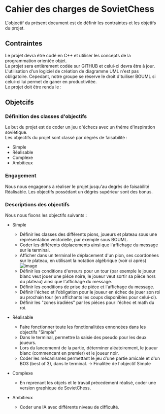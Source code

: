 # Cahier des charges de SovietChess

L'objectif du présent document est de définir les contraintes et les objetifs du projet.

## Contraintes 
Le projet devra être codé en C++ et utiliser les concepts de la programmation orientée objet.  
Le projet sera entièrement codée sur GITHUB et celui-ci devra être à jour.  
L'utilisation d'un logiciel de création de diagramme UML n'est pas obligatoire. Cepedant, notre groupe se réserve le droit d'tuiliser BOUML si celui-ci lui permet de ganer en productivitée.  
Le projet doit être rendu le : 


## Objetcifs
### Définition des classes d'objectifs
Le but du projet est de coder un jeu d'échecs avec un théme d'inspiration soviétique.  
Les objectifs du projet sont classé par dégrès de faisabilité :
* Simple
* Réalisable
* Complexe
* Ambitieux  
### Engagement 
Nous nous engageons à réaliser le projet jusqu'au degrès de faisabilité Réalisable. Les objectifs possédant un dégrès supérieur sont des bonus.  
### Descriptions des objectifs
Nous nous fixons les objectifs suivants :  
* Simple
  * Définir les classes des différents pions, joueurs et plateau sous une représentation vectorielle, par exemple sous BOUML. 
  * Coder les différents déplacements ainsi que l'affichage du message sur le terminal. 
  * Afficher dans un terminal le déplacement d'un pion, ses coordonées sur le plateau, en utilisant la notation algébrique (voir ci après) ![image](https://user-images.githubusercontent.com/49231937/202475159-92f330fe-7c52-4f40-82a5-02a5ce145e5d.png)
  * Définir les conditions d'erreurs pour un tour (par exemple le joueur blanc veut jouer une piéce noire, le joueur veut sortir sa pièce hors du plateau) ainsi que l'affichage du message.
  * Définir les conditions de prise de piéce et l'affichage du message.
  * Définir l'échec et l'obligation pour le joueur en échec de jouer son roi au prochain tour (en affichants les coups disponibles pour celui-ci).
  * Définir les "zones iradiées" par les piéces pour l'échec et math du roi.

* Réalisable
  * Faire fonctionner toute les fonctionalitées ennoncées dans les objectifs "Simple"
  * Dans le terminal, permettre la saisie des pseudo pour les deux joueurs.
  * Lors du lancemennt de la partie, déterminer aléatoirement, le joueur blanc (commencant en premier) et le joueur noir.
  * Coder les mécanismes permettant le jeu d'une partie amicale et d'un BO3 (best of 3), dans le terminal. -> Finalitée de l'objectif Simple

* Complexe
  * En reprenant les objets et le travail précedement réalisé, coder une version graphique de SovietChess. 
* Ambitieux
  * Coder une IA avec différents niveau de difficulté.
